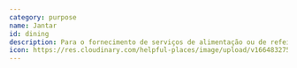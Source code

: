 ```yaml
---
category: purpose
name: Jantar
id: dining
description: Para o fornecimento de serviços de alimentação ou de refeições.
icon: https://res.cloudinary.com/helpful-places/image/upload/v1664832756/dtpr-icons/purpose/dining_a9bqwe.svg
---
```

